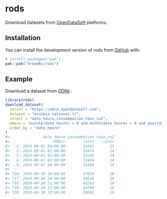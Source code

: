 
<!-- README.md is generated from README.Rmd. Please edit that file -->

# rods

<!-- badges: start -->
<!-- badges: end -->

Download datasets from [OpenDataSoft](https://www.opendatasoft.com/en/)
platforms.

## Installation

You can install the development version of rods from
[GitHub](https://github.com/dreamRs/rods) with:

``` r
# install.packages("pak")
pak::pak("dreamRs/rods")
```

## Example

Download a dataset from [ODRé](https://odre.opendatasoft.com) :

``` r
library(rods)
download_dataset(
  server = "https://odre.opendatasoft.com",
  dataset = "eco2mix-national-tr",
  select = "date_heure,consommation,taux_co2",
  where = "minute(date_heure) = 0 and month(date_heure) = 9 and year(date_heure) = 2024",
  order_by = "date_heure"
)
#>               date_heure consommation taux_co2
#>                   <POSc>        <int>    <int>
#>   1: 2024-09-01 00:00:00        35362       15
#>   2: 2024-09-01 01:00:00        33474       14
#>   3: 2024-09-01 02:00:00        32246       14
#>   4: 2024-09-01 03:00:00        31434       14
#>   5: 2024-09-01 04:00:00        31498       14
#>  ---                                          
#> 716: 2024-09-30 19:00:00        47028       20
#> 717: 2024-09-30 20:00:00        44026       19
#> 718: 2024-09-30 21:00:00        45283       19
#> 719: 2024-09-30 22:00:00        43789       18
#> 720: 2024-09-30 23:00:00        39661       19
```

